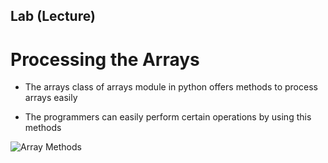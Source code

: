## Lab (Lecture)

# Processing the Arrays

- The arrays class of arrays module in python offers methods to process arrays easily

- The programmers can easily perform certain operations by using this methods

![Array Methods](https://pypro.tech/Resources/Images/16_Array-Methods.jpg)


